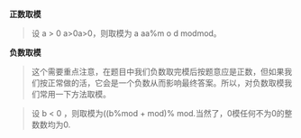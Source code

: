 <!--
 * @Author: your name
 * @Date: 2021-10-20 17:16:54
 * @LastEditTime: 2021-10-20 17:21:26
 * @FilePath: /Cpp/cpp_notes/ 取模值/正负数取模.md
-->
**正数取模**

>设 a > 0 a>0a>0，则取模为 a aa%m o d modmod。

**负数取模**

>这个需要重点注意，在题目中我们负数取完模后按题意应是正数，但如果我们按正常做的活，它会是一个负数从而影响最终答案。所以，对负数取模我们常用一下方法取模。

>设 b < 0 ，则取模为((b%mod + mod)% mod.当然了，0模任何不为0的整数数均为0.

